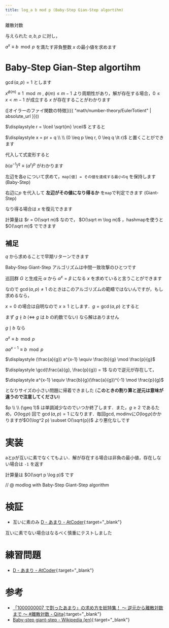 ```yaml
---
title: log_a b mod p (Baby-Step Gian-Step algortihm)
---
```


離散対数

与えられた $a, b, p$ に対し，

$a^x \equiv b \mod p$ を満たす非負整数 $x$ の最小値を求めます

# Baby-Step Gian-Step algortihm

$\gcd(a, p) = 1$ とします

$x^{\phi(m)} \equiv 1 \mod m$ , $\phi(m) \leq m - 1$ より周期性があり，解が存在する場合，$0 \leq x \lt m-1$ が成立する $x$ が存在することがわかります

([オイラーのファイ関数の特徴]({{ "math/number-theory/EulerTotient" | absolute_url }}))

$\displaystyle r = \lceil \sqrt{m} \rceil$ とすると

$\displaystyle x = pr + q \\ \\ (0 \leq p \leq r, 0 \leq q \lt r)$ と置くことができます

代入して式変形すると

$b(a^{-1})^q \equiv (a^r)^p$ がわかります

左辺を各$q$ について求めて，`map[値] = その値を達成する最小のq` を保持します (Baby-Step)

右辺に$p$ を代入して **左辺がその値になり得るか** を`map`で判定できます (Giant-Step)

なり得る場合は $x$ を復元できます

計算量は $r = O(\sqrt m)$ なので， $O(\sqrt m \log m)$ ，hashmapを使うと $O(\sqrt m)$ でできます

## 補足

$q$ から求めることで早期リターンできます

Baby-Step Giant-Step アルゴリズムは中間一致攻撃のひとつです

巡回群 $G$ と生成元 $\alpha$ から $\alpha^x = \beta$ になる $x$ を求めていると言うことができます

なので $\gcd(a, p) \not= 1$ のときはこのアルゴリズムの範疇ではないんですが，もし求めるなら，

$x = 0$ の場合は自明なので $x \geq 1$ とします．$g=\gcd(a, p)$ とすると

まず $g \nmid b$ (<=> $g$ は $b$ の約数でない) なら解はありません


$g \mid b$ なら

$\displaystyle a^x \equiv b \mod p$

$\displaystyle a a^{x-1} \equiv b \mod p$

$\displaystyle (\frac{a}{g}) a^{x-1} \equiv \frac{b}{g} \mod \frac{p}{g}$

$\displaystyle \gcd(\frac{a}{g}, \frac{p}{g}) = 1$ なので逆元が存在して，

$\displaystyle a^{x-1} \equiv \frac{b}{g}(\frac{a}{g})^{-1} \mod \frac{p}{g}$

となりサイズの小さい問題に帰着できました (**このときの割り算と逆元は意味が違うので注意してください**)

$p \\ \\ (\geq 1)$ は単調減少なのでいつか終了します．また，$g \geq 2$ であるため，$O(\log p)$ 回で $\gcd(a, p)=1$ になります．毎回gcd, modinvに$O(\log p)$かかりますが$O(\log^2 p) \subset O(\sqrt{p})$ より悪化なしです

# 実装

aとpが互いに素でなくてもよい．解が存在する場合は非負の最小値，存在しない場合は `-1` を返す

計算量は $O(\sqrt p \log p)$ です

// @ modlog with Baby-Step Giant-Step algorithm

# 検証

* 互いに素のみ [D - あまり - AtCoder](https://beta.atcoder.jp/contests/arc042/submissions/3573120){:target="_blank"}<!--_-->

互いに素でない場合はなるべく慎重にテストしました

# 練習問題

* [D - あまり - AtCoder](https://beta.atcoder.jp/contests/arc042/tasks/arc042_d){:target="_blank"}<!--_-->

# 参考

* [「1000000007 で割ったあまり」の求め方を総特集！ 〜 逆元から離散対数まで 〜 #離散対数 - Qiita](https://qiita.com/drken/items/3b4fdf0a78e7a138cd9a#6-離散対数-log_a-b){:target="_blank"}<!--_-->
* [Baby-step giant-step - Wikipedia (en)](https://en.wikipedia.org/wiki/Baby-step_giant-step){:target="_blank"}<!--_-->

